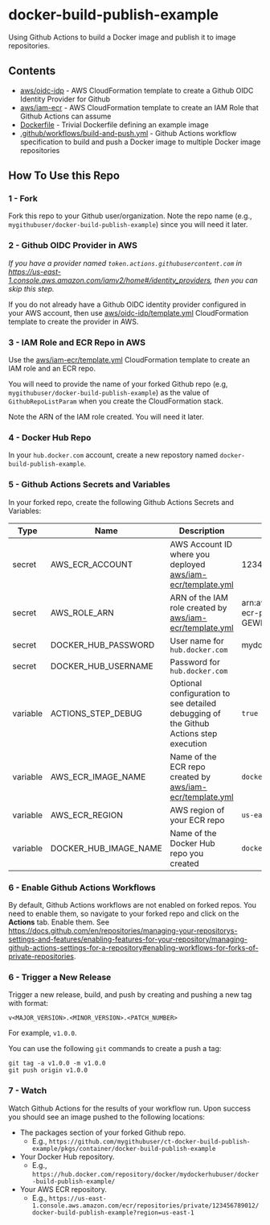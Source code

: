 # docker-build-publish-example

Using Github Actions to build a Docker image and publish it to image repositories.

## Contents

- [aws/oidc-idp](./aws/oidc-idp/) - AWS CloudFormation template to create a Github OIDC Identity Provider for Github
- [aws/iam-ecr](./aws/iam-ecr/) - AWS CloudFormation template to create an IAM Role that Github Actions can assume
- [Dockerfile](./Dockerfile) - Trivial Dockerfile defining an example image
- [.github/workflows/build-and-push.yml](.github/workflows/build-and-push.yml) - Github Actions workflow specification to build and push a Docker image to multiple Docker image repositories

## How To Use this Repo

### 1 - Fork
Fork this repo to your Github user/organization. Note the repo name (e.g., `mygithubuser/docker-build-publish-example`) since you will need it later.

### 2 - Github OIDC Provider in AWS
*If you have a provider named `token.actions.githubusercontent.com` in https://us-east-1.console.aws.amazon.com/iamv2/home#/identity_providers, then you can skip this step.* 

If you do not already have a Github OIDC identity provider configured in your AWS account, then use [aws/oidc-idp/template.yml](./aws/oidc-idp/template.yml) CloudFormation template to create the provider in AWS. 

### 3 - IAM Role and ECR Repo in AWS

Use the [aws/iam-ecr/template.yml](./aws/iam-ecr/template.yml) CloudFormation template to create an IAM role and an ECR repo.

You will need to provide the name of your forked Github repo (e.g, `mygithubuser/docker-build-publish-example`) as the value of `GithubRepoListParam` when you create the CloudFormation stack.

Note the ARN of the IAM role created. You will need it later.

### 4 - Docker Hub Repo

In your `hub.docker.com` account, create a new repostory named `docker-build-publish-example`.

### 5 - Github Actions Secrets and Variables

In your forked repo, create the following Github Actions Secrets and Variables:

| Type | Name | Description | Example Value |
| ---- | ---- | ---- | ---- |
| secret | AWS_ECR_ACCOUNT     | AWS Account ID where you deployed [aws/iam-ecr/template.yml](./aws/iam-ecr/template.yml) | 123456789012 |
| secret | AWS_ROLE_ARN        | ARN of the IAM role created by [aws/iam-ecr/template.yml](./aws/iam-ecr/template.yml) | arn:aws:iam::123456789012:role/github-ecr-publish-dev-role-Role-GEWKXI03S0JB |
| secret | DOCKER_HUB_PASSWORD | User name for `hub.docker.com` | mydockerhubuser |
| secret | DOCKER_HUB_USERNAME | Password for `hub.docker.com` | |
| variable | ACTIONS_STEP_DEBUG | Optional configuration to see detailed debugging of the Github Actions step execution | `true` |
| variable | AWS_ECR_IMAGE_NAME | Name of the ECR repo created by [aws/iam-ecr/template.yml](./aws/iam-ecr/template.yml) | `docker-build-publish-example` |
| variable | AWS_ECR_REGION | AWS region of your ECR repo | `us-east-1` |
| variable | DOCKER_HUB_IMAGE_NAME | Name of the Docker Hub repo you created | `docker-build-publish-example` | 

### 6 - Enable Github Actions Workflows

By default, Github Actions workflows are not enabled on forked repos. You need to enable them, so navigate to your forked repo and click on the **Actions** tab. Enable them. See https://docs.github.com/en/repositories/managing-your-repositorys-settings-and-features/enabling-features-for-your-repository/managing-github-actions-settings-for-a-repository#enabling-workflows-for-forks-of-private-repositories.

### 6 - Trigger a New Release

Trigger a new release, build, and push by creating and pushing a new tag with format:
```
v<MAJOR_VERSION>.<MINOR_VERSION>.<PATCH_NUMBER>
```
For example, `v1.0.0`. 

You can use the following `git` commands to create a push a tag:

```
git tag -a v1.0.0 -m v1.0.0
git push origin v1.0.0
```

### 7 - Watch

Watch Github Actions for the results of your workflow run. Upon success you should see an image pushed to the following locations:

- The packages section of your forked Github repo. 
    - E.g., `https://github.com/mygithubuser/ct-docker-build-publish-example/pkgs/container/docker-build-publish-example`
- Your Docker Hub repository. 
    - E.g., 
`https://hub.docker.com/repository/docker/mydockerhubuser/docker-build-publish-example/`
- Your AWS ECR repository. 
    - E.g., `https://us-east-1.console.aws.amazon.com/ecr/repositories/private/123456789012/docker-build-publish-example?region=us-east-1`

